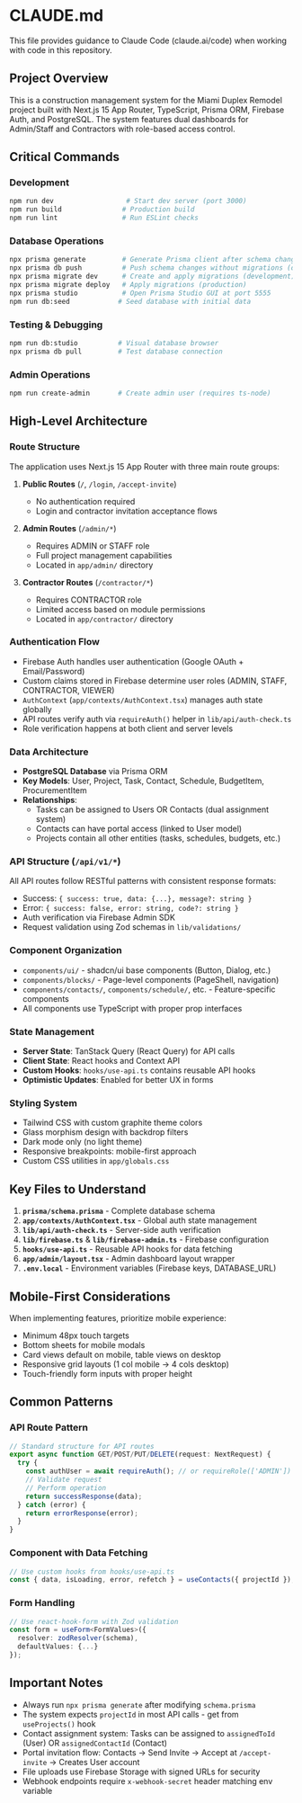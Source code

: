 # CLAUDE.md

This file provides guidance to Claude Code (claude.ai/code) when working with code in this repository.

## Project Overview

This is a construction management system for the Miami Duplex Remodel project built with Next.js 15 App Router, TypeScript, Prisma ORM, Firebase Auth, and PostgreSQL. The system features dual dashboards for Admin/Staff and Contractors with role-based access control.

## Critical Commands

### Development
```bash
npm run dev                  # Start dev server (port 3000)
npm run build               # Production build
npm run lint                # Run ESLint checks
```

### Database Operations
```bash
npx prisma generate         # Generate Prisma client after schema changes
npx prisma db push          # Push schema changes without migrations (development)
npx prisma migrate dev      # Create and apply migrations (development)
npx prisma migrate deploy   # Apply migrations (production)
npx prisma studio           # Open Prisma Studio GUI at port 5555
npm run db:seed            # Seed database with initial data
```

### Testing & Debugging
```bash
npm run db:studio          # Visual database browser
npx prisma db pull         # Test database connection
```

### Admin Operations
```bash
npm run create-admin       # Create admin user (requires ts-node)
```

## High-Level Architecture

### Route Structure
The application uses Next.js 15 App Router with three main route groups:

1. **Public Routes** (`/`, `/login`, `/accept-invite`)
   - No authentication required
   - Login and contractor invitation acceptance flows

2. **Admin Routes** (`/admin/*`)
   - Requires ADMIN or STAFF role
   - Full project management capabilities
   - Located in `app/admin/` directory

3. **Contractor Routes** (`/contractor/*`)
   - Requires CONTRACTOR role
   - Limited access based on module permissions
   - Located in `app/contractor/` directory

### Authentication Flow
- Firebase Auth handles user authentication (Google OAuth + Email/Password)
- Custom claims stored in Firebase determine user roles (ADMIN, STAFF, CONTRACTOR, VIEWER)
- `AuthContext` (`app/contexts/AuthContext.tsx`) manages auth state globally
- API routes verify auth via `requireAuth()` helper in `lib/api/auth-check.ts`
- Role verification happens at both client and server levels

### Data Architecture
- **PostgreSQL Database** via Prisma ORM
- **Key Models**: User, Project, Task, Contact, Schedule, BudgetItem, ProcurementItem
- **Relationships**: 
  - Tasks can be assigned to Users OR Contacts (dual assignment system)
  - Contacts can have portal access (linked to User model)
  - Projects contain all other entities (tasks, schedules, budgets, etc.)

### API Structure (`/api/v1/*`)
All API routes follow RESTful patterns with consistent response formats:
- Success: `{ success: true, data: {...}, message?: string }`
- Error: `{ success: false, error: string, code?: string }`
- Auth verification via Firebase Admin SDK
- Request validation using Zod schemas in `lib/validations/`

### Component Organization
- `components/ui/` - shadcn/ui base components (Button, Dialog, etc.)
- `components/blocks/` - Page-level components (PageShell, navigation)
- `components/contacts/`, `components/schedule/`, etc. - Feature-specific components
- All components use TypeScript with proper prop interfaces

### State Management
- **Server State**: TanStack Query (React Query) for API calls
- **Client State**: React hooks and Context API
- **Custom Hooks**: `hooks/use-api.ts` contains reusable API hooks
- **Optimistic Updates**: Enabled for better UX in forms

### Styling System
- Tailwind CSS with custom graphite theme colors
- Glass morphism design with backdrop filters
- Dark mode only (no light theme)
- Responsive breakpoints: mobile-first approach
- Custom CSS utilities in `app/globals.css`

## Key Files to Understand

1. **`prisma/schema.prisma`** - Complete database schema
2. **`app/contexts/AuthContext.tsx`** - Global auth state management  
3. **`lib/api/auth-check.ts`** - Server-side auth verification
4. **`lib/firebase.ts`** & **`lib/firebase-admin.ts`** - Firebase configuration
5. **`hooks/use-api.ts`** - Reusable API hooks for data fetching
6. **`app/admin/layout.tsx`** - Admin dashboard layout wrapper
7. **`.env.local`** - Environment variables (Firebase keys, DATABASE_URL)

## Mobile-First Considerations

When implementing features, prioritize mobile experience:
- Minimum 48px touch targets
- Bottom sheets for mobile modals
- Card views default on mobile, table views on desktop
- Responsive grid layouts (1 col mobile → 4 cols desktop)
- Touch-friendly form inputs with proper height

## Common Patterns

### API Route Pattern
```typescript
// Standard structure for API routes
export async function GET/POST/PUT/DELETE(request: NextRequest) {
  try {
    const authUser = await requireAuth(); // or requireRole(['ADMIN'])
    // Validate request
    // Perform operation
    return successResponse(data);
  } catch (error) {
    return errorResponse(error);
  }
}
```

### Component with Data Fetching
```typescript
// Use custom hooks from hooks/use-api.ts
const { data, isLoading, error, refetch } = useContacts({ projectId });
```

### Form Handling
```typescript
// Use react-hook-form with Zod validation
const form = useForm<FormValues>({
  resolver: zodResolver(schema),
  defaultValues: {...}
});
```

## Important Notes

- Always run `npx prisma generate` after modifying `schema.prisma`
- The system expects `projectId` in most API calls - get from `useProjects()` hook
- Contact assignment system: Tasks can be assigned to `assignedToId` (User) OR `assignedContactId` (Contact)
- Portal invitation flow: Contacts → Send Invite → Accept at `/accept-invite` → Creates User account
- File uploads use Firebase Storage with signed URLs for security
- Webhook endpoints require `x-webhook-secret` header matching env variable